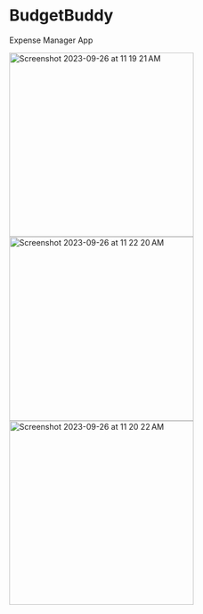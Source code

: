 # BudgetBuddy
Expense Manager App

<img width="331" alt="Screenshot 2023-09-26 at 11 19 21 AM" src="https://github.com/8darsh/BudgetBuddy/assets/86889416/32b46d2c-19f0-452d-a828-2fd63b1646b8">
<img width="331" alt="Screenshot 2023-09-26 at 11 22 20 AM" src="https://github.com/8darsh/BudgetBuddy/assets/86889416/f59e024b-2e93-4c15-81c7-1e0428b2b537">
<img width="331" alt="Screenshot 2023-09-26 at 11 20 22 AM" src="https://github.com/8darsh/BudgetBuddy/assets/86889416/e7b572b6-a283-4bca-bee6-6c19510d9227">



